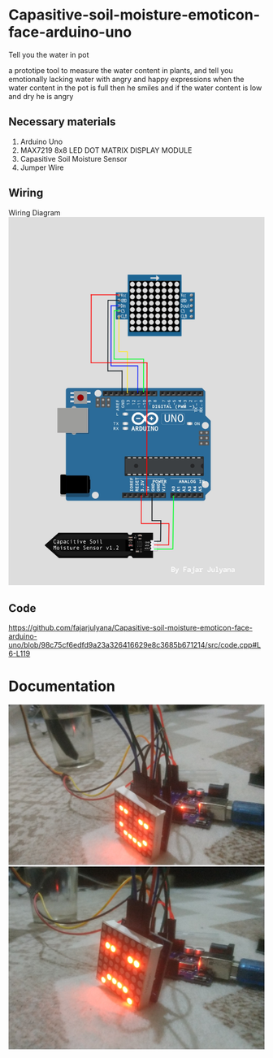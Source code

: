 # Capasitive-soil-moisture-emoticon-face-arduino-uno
Tell you the water in pot 

a prototipe tool to measure the water content in plants, and tell you emotionally lacking water with angry and happy expressions when the water content in the pot is full then he smiles and if the water content is low and dry he is angry

## Necessary materials
1. Arduino Uno
2. MAX7219 8x8 LED DOT MATRIX DISPLAY MODULE
3. Capasitive Soil Moisture Sensor
4. Jumper Wire

## Wiring

Wiring Diagram
<img src="capture/wiring.png">

## Code
https://github.com/fajarjulyana/Capasitive-soil-moisture-emoticon-face-arduino-uno/blob/98c75cf6edfd9a23a326416629e8c3685b671214/src/code.cpp#L6-L119
# Documentation
<img src="capture/smile.jpg">
<img src="capture/angry.jpg"
